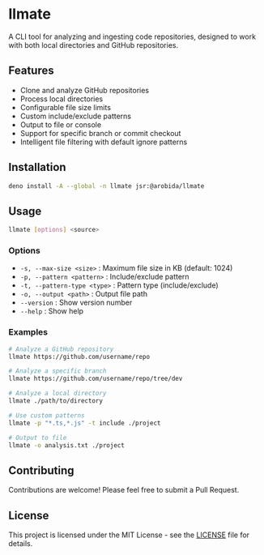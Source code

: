 # llmate

A CLI tool for analyzing and ingesting code repositories, designed to work with both local directories and GitHub repositories.

## Features

- Clone and analyze GitHub repositories
- Process local directories
- Configurable file size limits
- Custom include/exclude patterns
- Output to file or console
- Support for specific branch or commit checkout
- Intelligent file filtering with default ignore patterns

## Installation

```bash
deno install -A --global -n llmate jsr:@arobida/llmate
```

## Usage

```bash
llmate [options] <source>
```

### Options

- `-s, --max-size <size>` : Maximum file size in KB (default: 1024)
- `-p, --pattern <pattern>` : Include/exclude pattern
- `-t, --pattern-type <type>` : Pattern type (include/exclude)
- `-o, --output <path>` : Output file path
- `--version` : Show version number
- `--help` : Show help

### Examples

```bash
# Analyze a GitHub repository
llmate https://github.com/username/repo

# Analyze a specific branch
llmate https://github.com/username/repo/tree/dev

# Analyze a local directory
llmate ./path/to/directory

# Use custom patterns
llmate -p "*.ts,*.js" -t include ./project

# Output to file
llmate -o analysis.txt ./project
```

## Contributing

Contributions are welcome! Please feel free to submit a Pull Request.

## License

This project is licensed under the MIT License - see the [LICENSE](LICENSE) file for details.
